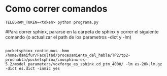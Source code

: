 # Como correr comandos

```
TELEGRAM_TOKEN=<token> python programa.py

```

#Para correr sphinx, pararse en la carpeta de sphinx y correr el siguiente comando (o actualizar el path de los parametros -dict y -lm)

```

pocketsphinx_continuous -hmm /home/damifur/Facultad/procesamiento_del_habla/TP2/tp2-prochabla/pocketsphinx/cmusphinx-es-5.2/model_parameters/voxforge_es_sphinx.cd_ptm_4000/ -lm es-20k.lm.gz -dict es.dict -inmic yes

```

